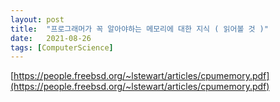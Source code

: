 ```yaml
---
layout: post
title:  "프로그래머가 꼭 알아야하는 메모리에 대한 지식 ( 읽어볼 것 )"
date:   2021-08-26
tags: [ComputerScience]
---
```


[https://people.freebsd.org/~lstewart/articles/cpumemory.pdf](https://people.freebsd.org/~lstewart/articles/cpumemory.pdf)